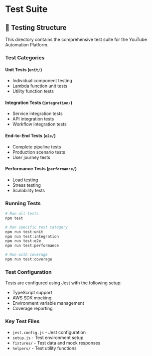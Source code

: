 # Test Suite

## 🧪 **Testing Structure**

This directory contains the comprehensive test suite for the YouTube Automation Platform.

### **Test Categories**

#### **Unit Tests** (`unit/`)
- Individual component testing
- Lambda function unit tests
- Utility function tests

#### **Integration Tests** (`integration/`)
- Service integration tests
- API integration tests
- Workflow integration tests

#### **End-to-End Tests** (`e2e/`)
- Complete pipeline tests
- Production scenario tests
- User journey tests

#### **Performance Tests** (`performance/`)
- Load testing
- Stress testing
- Scalability tests

### **Running Tests**

```bash
# Run all tests
npm test

# Run specific test category
npm run test:unit
npm run test:integration
npm run test:e2e
npm run test:performance

# Run with coverage
npm run test:coverage
```

### **Test Configuration**

Tests are configured using Jest with the following setup:
- TypeScript support
- AWS SDK mocking
- Environment variable management
- Coverage reporting

### **Key Test Files**

- `jest.config.js` - Jest configuration
- `setup.js` - Test environment setup
- `fixtures/` - Test data and mock responses
- `helpers/` - Test utility functions